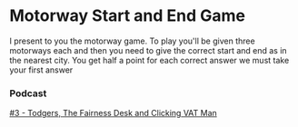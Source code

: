 # Motorway Start and End Game
I present to you the motorway game. To play you'll be given three motorways each and then you need to give the correct start and end as in the nearest city. You get half a point for each correct answer we must take your first answer

### Podcast
[#3 - Todgers, The Fairness Desk and Clicking VAT Man](https://www.bbc.co.uk/programmes/m0005tj2)
